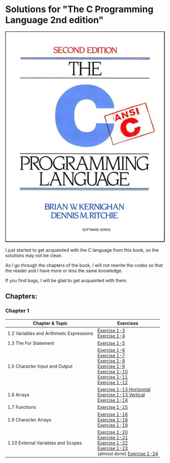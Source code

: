 # Solutions for  "The C Programming Language 2nd edition"

![book](Images/book.jpg)

I just started to get acquainted with the C language from this book, so the solutions may not be 
clean. 

As I go through the chapters of the book, I will not rewrite the codes so that the reader and I have more or less the same knowledge.

If you find bugs, I will be glad to get acquainted with them.

## Chapters:

### Chapter 1

| Chapter & Topic                          | Exercises                                                                                                                                                                                                                                                            |
| ---------------------------------------- | -------------------------------------------------------------------------------------------------------------------------------------------------------------------------------------------------------------------------------------------------------------------- |
| 1.2 Variables and Arithmetic Expressions | [Exercise 1-3](Chapter%201/1.3.c)<br>[Exercise 1-4](Chapter%201/1.4.c)                                                                                                                                                                                               |
| 1.3 The For Statement                    | [Exercise 1-5](Chapter%201/1.5.c)                                                                                                                                                                                                                                    |
| 1.5 Character Input and Output           | [Exercise 1-6](Chapter%201/1.6.c)<br>[Exercise 1-7](Chapter%201/1.7.c)<br>[Exercise 1-8](Chapter%201/1.8.c)<br>[Exercise 1-9](Chapter%201/1.9.c)<br>[Exercise 1-10](Chapter%201/1.10.c)<br>[Exercise 1-11](Chapter%201/1.1.c)<br>[Exercise 1-12](Chapter%201/1.12.c) |
| 1.6 Arrays                               | [Exercise 1-13 Horizontal](Chapter%201/1.13.h.c)<br>[Exercise 1-13 Vertical](Chapter%201/1.13.v.c)<br>[Exercise 1-14](Chapter%201/1.14.c)                                                                                                                            |
| 1.7 Functions                            | [Exercise 1-15](Chapter%201/1.15.c)                                                                                                                                                                                                                                  |
| 1.9 Character Arrays                     | [Exercise 1-16](Chapter%201/1.16.c)<br>[Exercise 1-18](Chapter%201/1.18.c)<br>[Exercise 1-19](Chapter%201/1.19.c)                                                                                                                                                    |
| 1.10 External Variables and Scopes       | [Exercise 1-20](Chapter%201/1.20.c)<br>[Exercise 1-21](Chapter%201/1.21.c)<br>[Exercise 1-22](Chapter%201/1.22.c)<br>[Exercise 1-23](Chapter%201/1.23.c)<br>(almost done) [Exercise 1-24](Chapter%201/1.24.c)                                                        |


